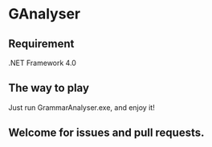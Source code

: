 # GAnalyser
## Requirement
.NET Framework 4.0
## The way to play
Just run GrammarAnalyser.exe, and enjoy it!
## Welcome for issues and pull requests.
